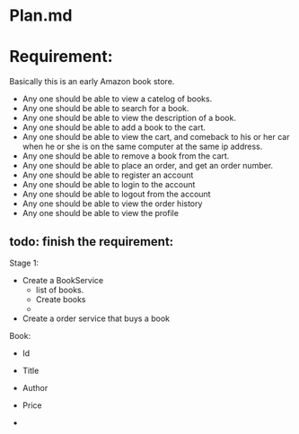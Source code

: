 ﻿# Plan.md

# Requirement: 
Basically this is an early Amazon book store. 
- Any one should be able to view a catelog of books.
- Any one should be able to search for a book. 
- Any one should be able to view the description of a book.
- Any one should be able to add a book to the cart.
- Any one should be able to view the cart, and comeback to his or her car when he or she is on the same computer at the same ip address.
- Any one should be able to remove a book from the cart.
- Any one should be able to place an order, and get an order number.
- Any one should be able to register an account
- Any one should be able to login to the account
- Any one should be able to logout from the account
- Any one should be able to view the order history
- Any one should be able to view the profile

## todo: finish the requirement:

Stage 1: 
- Create a BookService 
  - list of books.
  - Create books 
  - 
- Create a order service that buys a book
 

Book: 
- Id
- Title
- Author
- Price

- 